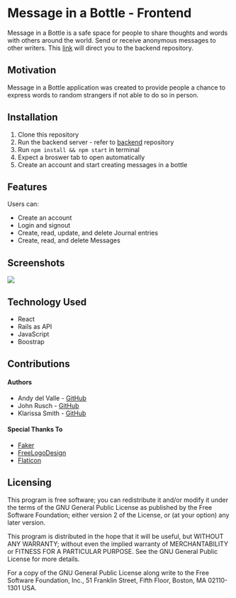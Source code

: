 
# Message in a Bottle - Frontend
Message in a Bottle is a safe space for people to share thoughts and words with others around the world. Send or receive anonymous messages to other writers.
This [link](https://github.com/andydvalle/message-in-a-bottle-backend) will direct you to the backend repository.
## Motivation
Message in a Bottle application was created to provide people a chance to express words to random strangers if not able to do so in person. 
## Installation
1. Clone this repository
2. Run the backend server - refer to [backend](https://github.com/andydvalle/message-in-a-bottle-backend) repository
3. Run `npm install && npm start` in terminal 
4. Expect a broswer tab to open automatically
5. Create an account and start creating messages in a bottle
## Features
Users can:
- Create an account
- Login and signout
- Create, read, update, and delete Journal entries
- Create, read, and delete Messages 
## Screenshots
![](React-App.gif)
## Technology Used
- React
- Rails as API
- JavaScript
- Boostrap
## Contributions
#### Authors
- Andy del Valle - [GitHub](https://github.com/andydvalle)
- John Rusch - [GitHub](https://github.com/johnrusch)
- Klarissa Smith - [GitHub](https://https://github.com/klarissasmith)
#### Special Thanks To
- [Faker](https://github.com/faker-ruby/faker)
- [FreeLogoDesign](https://www.freelogodesign.org/)
- [Flaticon](https://www.flaticon.com/)
## Licensing
This program is free software; you can redistribute it and/or modify it under the terms of the GNU General Public License as published by the Free Software Foundation; either version 2 of the License, or (at your option) any later version.

This program is distributed in the hope that it will be useful, but WITHOUT ANY WARRANTY; without even the implied warranty of MERCHANTABILITY or FITNESS FOR A PARTICULAR PURPOSE. See the GNU General Public License for more details.

For a copy of the GNU General Public License along write to the Free Software Foundation, Inc., 51 Franklin Street, Fifth Floor, Boston, MA 02110-1301 USA.